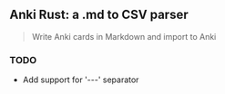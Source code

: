 ## Anki Rust: a .md to CSV parser

> Write Anki cards in Markdown and import to Anki


### TODO
* Add support for '---' separator
